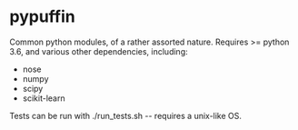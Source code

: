 # pypuffin

Common python modules, of a rather assorted nature. Requires >= python 3.6, and various other dependencies,
including:

* nose
* numpy
* scipy
* scikit-learn

Tests can be run with ./run_tests.sh -- requires a unix-like OS.
